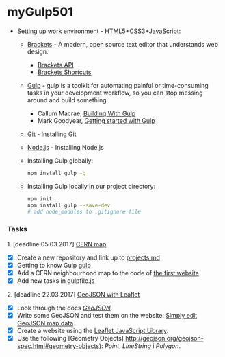 # myGulp501

- Setting up work environment - HTML5+CSS3+JavaScript:
  + [Brackets](http://brackets.io/) - A modern, open source text editor that understands web design.
    - [Brackets API](http://brackets.io/docs/current/modules/brackets.html)
    - [Brackets Shortcuts](https://github.com/adobe/brackets/wiki/Brackets-Shortcuts)
  + [Gulp](http://gulpjs.com/) - gulp is a toolkit for automating painful or time-consuming tasks in your development workflow, so you can     stop messing around and build something.
    - Callum Macrae, [Building With Gulp](https://www.smashingmagazine.com/2014/06/building-with-gulp/)
    - Mark Goodyear, [Getting started with Gulp](https://markgoodyear.com/2014/01/getting-started-with-gulp/)
  + [Git](https://git-scm.com/book/pl/v1/Pierwsze-kroki-Instalacja-Git) - Installing Git
  + [Node.js](https://nodejs.org/en/) - Installing Node.js
  + Installing Gulp globally:
  
    ```sh
    npm install gulp -g
    ```
    
  + Installing Gulp locally in our project directory:
  
    ```sh
    npm init
    npm install gulp --save-dev
    # add node_modules to .gitignore file
    ```


### Tasks

1\. [deadline 05.03.2017] [CERN map](https://wojsamjan.github.io/myGulp501/cern.html)

+ [x] Create a new repository and link up to [projects.md](https://github.com/h5c3j/ti/blob/master/projects.md)
+ [x] Getting to know Gulp [gulp](http://gulpjs.com)
+ [x] Add a CERN neighbourhood map to the code of [the first website](http://info.cern.ch/hypertext/WWW/TheProject.html)
+ [x] Add new tasks in gulpfile.js

2\. [deadline 22.03.2017] [GeoJSON with Leaflet](https://wojsamjan.github.io/myGulp501/geojson.html)

+ [x] Look through the docs [_GeoJSON_](http://geojson.org/).
+ [x] Write some GeoJSON and test them on the website: [Simply edit GeoJSON map data](http://geojson.io).
+ [x] Create a website using the [Leaflet JavaScript Library](http://leafletjs.com/).
+ [x] Use the following [Geometry Objects] http://geojson.org/geojson-spec.html#geometry-objects): _Point_, _LineString_ i _Polygon_.
